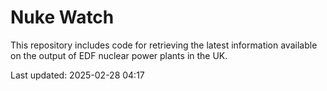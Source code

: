 # Nuke Watch

This repository includes code for retrieving the latest information available on the output of EDF nuclear power plants in the UK.

Last updated: 2025-02-28 04:17